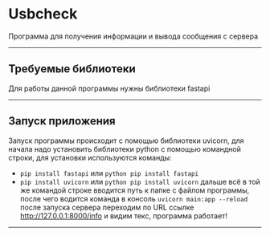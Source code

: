 # Usbcheck
Программа для получения информации и вывода сообщения с сервера
___________________________________________________________________________________________________________________________________________________________________________________
## Требуемые библиотеки
Для работы данной программы нужны библиотеки fastapi
___________________________________________________________________________________________________________________________________________________________________________________
## Запуск приложения
Запуск программы происходит с помощью библиотеки uvicorn, для начала надо установить библиотеки python с помощью командной строки, для установки используются команды:
- ```pip install fastapi``` или ```python pip install fastapi```
- ```pip install uvicorn``` или ```python pip install uvicorn```
дальше всё в той же командой строке вводится путь к папке с файлом программы, после чего водится команда в консоль
```uvicorn main:app --reload```
после запуска сервера переходим по URL ссылке http://127.0.0.1:8000/info и видим текс, программа работает!
___________________________________________________________________________________________________________________________________________________________________________________
